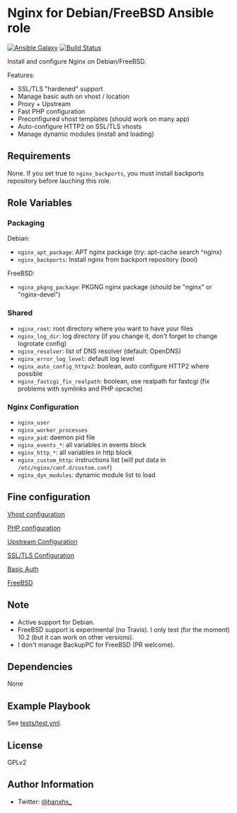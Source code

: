 Nginx for Debian/FreeBSD Ansible role
=====================================

[![Ansible Galaxy](http://img.shields.io/badge/ansible--galaxy-HanXHX.nginx-blue.svg)](https://galaxy.ansible.com/HanXHX/nginx/) [![Build Status](https://travis-ci.org/HanXHX/ansible-nginx.svg?branch=master)](https://travis-ci.org/HanXHX/ansible-nginx)

Install and configure Nginx on Debian/FreeBSD.

Features:

- SSL/TLS "hardened" support
- Manage basic auth on vhost / location
- Proxy + Upstream
- Fast PHP configuration
- Preconfigured vhost templates (should work on many app)
- Auto-configure HTTP2 on SSL/TLS vhosts
- Manage dynamic modules (install and loading)

Requirements
------------

None. If you set true to `nginx_backports`, you must install backports repository before lauching this role.

Role Variables
--------------

### Packaging

Debian:

- `nginx_apt_package`: APT nginx package (try: apt-cache search ^nginx)
- `nginx_backports`: Install nginx from backport repository (bool)

FreeBSD:

- `nginx_pkgng_package`: PKGNG nginx package (should be "nginx" or "nginx-devel")

### Shared

- `nginx_root`: root directory where you want to have your files
- `nginx_log_dir`: log directory (if you change it, don't forget to change logrotate config)
- `nginx_resolver`: list of DNS resolver (default: OpenDNS)
- `nginx_error_log_level`: default log level
- `nginx_auto_config_httpv2`: boolean, auto configure HTTP2 where possible
- `nginx_fastcgi_fix_realpath`: boolean, use realpath for fastcgi (fix problems with symlinks and PHP opcache)

### Nginx Configuration

- `nginx_user`
- `nginx_worker_processes`
- `nginx_pid`: daemon pid file
- `nginx_events_*`: all variables in events block
- `nginx_http_*`: all variables in http block
- `nginx_custom_http`: instructions list (will put data in `/etc/nginx/conf.d/custom.conf`)
- `nginx_dyn_modules`: dynamic module list to load

Fine configuration
------------------

[Vhost configuration](doc/vhost.md)

[PHP configuration](doc/php.md)

[Upstream Configuration](doc/upstream.md)

[SSL/TLS Configuration](doc/ssl.md)

[Basic Auth](doc/auth.md)

[FreeBSD](doc/freebsd.md)


Note
----

- Active support for Debian.
- FreeBSD support is experimental (no Travis). I only test (for the moment) 10.2 (but it can work on other versions).
- I don't manage BackupPC for FreeBSD (PR welcome).

Dependencies
------------

None

Example Playbook
----------------

See [tests/test.yml](tests/test.yml).

License
-------

GPLv2

Author Information
------------------

- Twitter: [@hanxhx_](https://twitter.com/hanxhx_)


